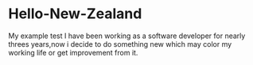 # Hello-New-Zealand
My example test
I have been working as a software developer for nearly threes years,now i decide to do something new which may color my working life or get improvement from it.
